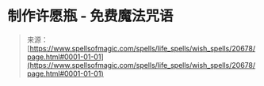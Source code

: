 <!--yml

category: 未分类

date: 2024-06-12 19:03:39

-->

# 制作许愿瓶 - 免费魔法咒语

> 来源：[https://www.spellsofmagic.com/spells/life_spells/wish_spells/20678/page.html#0001-01-01](https://www.spellsofmagic.com/spells/life_spells/wish_spells/20678/page.html#0001-01-01)

